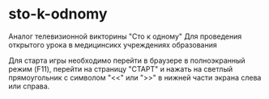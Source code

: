 # sto-k-odnomy
Аналог телевизионной викторины "Сто к одному"
Для проведения открытого урока в медицинсикх учреждениях образования

Для старта игры необходимо перейти в браузере в полноэкранный режим (F11), перейти на страницу "СТАРТ" и нажать на светлый прямоугольник с символом "<<" или ">>" в нижней части экрана слева или справа. 
